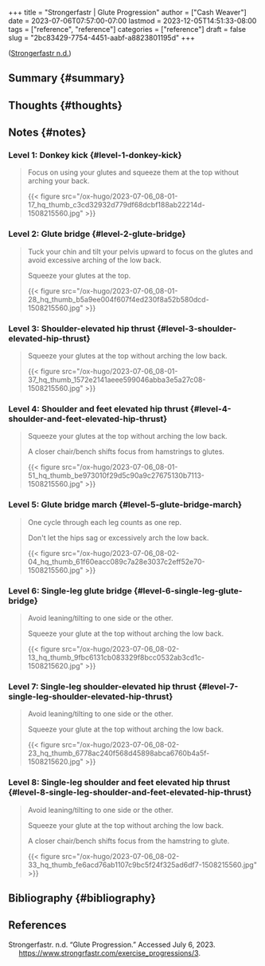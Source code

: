 +++
title = "Strongerfastr | Glute Progression"
author = ["Cash Weaver"]
date = 2023-07-06T07:57:00-07:00
lastmod = 2023-12-05T14:51:33-08:00
tags = ["reference", "reference"]
categories = ["reference"]
draft = false
slug = "2bc83429-7754-4451-aabf-a8823801195d"
+++

(<a href="#citeproc_bib_item_1">Strongerfastr n.d.</a>)


## Summary {#summary}


## Thoughts {#thoughts}


## Notes {#notes}


### Level 1: Donkey kick {#level-1-donkey-kick}

> Focus on using your glutes and squeeze them at the top without arching your back.
>
> {{< figure src="/ox-hugo/2023-07-06_08-01-17_hq_thumb_c3cd32932d779df68dcbf188ab22214d-1508215560.jpg" >}}


### Level 2: Glute bridge {#level-2-glute-bridge}

> Tuck your chin and tilt your pelvis upward to focus on the glutes and avoid excessive arching of the low back.
>
> Squeeze your glutes at the top.
>
> {{< figure src="/ox-hugo/2023-07-06_08-01-28_hq_thumb_b5a9ee004f607f4ed230f8a52b580dcd-1508215560.jpg" >}}


### Level 3: Shoulder-elevated hip thrust {#level-3-shoulder-elevated-hip-thrust}

> Squeeze your glutes at the top without arching the low back.
>
> {{< figure src="/ox-hugo/2023-07-06_08-01-37_hq_thumb_1572e2141aeee599046abba3e5a27c08-1508215560.jpg" >}}


### Level 4: Shoulder and feet elevated hip thrust {#level-4-shoulder-and-feet-elevated-hip-thrust}

> Squeeze your glutes at the top without arching the low back.
>
> A closer chair/bench shifts focus from hamstrings to glutes.
>
> {{< figure src="/ox-hugo/2023-07-06_08-01-51_hq_thumb_be973010f29d5c90a9c27675130b7113-1508215560.jpg" >}}


### Level 5: Glute bridge march {#level-5-glute-bridge-march}

> One cycle through each leg counts as one rep.
>
> Don't let the hips sag or excessively arch the low back.
>
> {{< figure src="/ox-hugo/2023-07-06_08-02-04_hq_thumb_61f60eacc089c7a28e3037c2eff52e70-1508215560.jpg" >}}


### Level 6: Single-leg glute bridge {#level-6-single-leg-glute-bridge}

> Avoid leaning/tilting to one side or the other.
>
> Squeeze your glute at the top without arching the low back.
>
> {{< figure src="/ox-hugo/2023-07-06_08-02-13_hq_thumb_9fbc6131cb083329f8bcc0532ab3cd1c-1508215620.jpg" >}}


### Level 7: Single-leg shoulder-elevated hip thrust {#level-7-single-leg-shoulder-elevated-hip-thrust}

> Avoid leaning/tilting to one side or the other.
>
> Squeeze your glute at the top without arching the low back.
>
> {{< figure src="/ox-hugo/2023-07-06_08-02-23_hq_thumb_6778ac240f568d45898abca6760b4a5f-1508215620.jpg" >}}


### Level 8: Single-leg shoulder and feet elevated hip thrust {#level-8-single-leg-shoulder-and-feet-elevated-hip-thrust}

> Avoid leaning/tilting to one side or the other.
>
> Squeeze your glute at the top without arching the low back.
>
> A closer chair/bench shifts focus from the hamstring to glute.
>
> {{< figure src="/ox-hugo/2023-07-06_08-02-33_hq_thumb_fe6acd76ab1107c9bc5f24f325ad6df7-1508215560.jpg" >}}


## Bibliography {#bibliography}

## References

<style>.csl-entry{text-indent: -1.5em; margin-left: 1.5em;}</style><div class="csl-bib-body">
  <div class="csl-entry"><a id="citeproc_bib_item_1"></a>Strongerfastr. n.d. “Glute Progression.” Accessed July 6, 2023. <a href="https://www.strongrfastr.com/exercise_progressions/3">https://www.strongrfastr.com/exercise_progressions/3</a>.</div>
</div>
